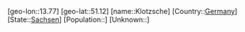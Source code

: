 ﻿---
location: [51.12,13.77]
type: City
tags:
- geo/City


SpocWebEntityId: 31501
isDeleted: false
confidential: public

---
[geo-lon::13.77]
[geo-lat::51.12]
[name::Klotzsche]
[Country::[Germany](geo/Continent/Europe/Germany.md)]
[State::[Sachsen](geo/Continent/Europe/Germany/Sachsen.md)]
[Population::]
[Unknown::]

